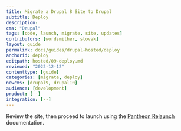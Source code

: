 ```yaml
---
title: Migrate a Drupal 8 Site to Drupal
subtitle: Deploy
description: 
cms: "Drupal"
tags: [code, launch, migrate, site, updates]
contributors: [wordsmither, stovak]
layout: guide
permalink: docs/guides/drupal-hosted/deploy
anchorid: deploy
editpath: hosted/09-deploy.md
reviewed: "2022-12-12"
contenttype: [guide]
categories: [migrate, deploy]
newcms: [drupal9, drupal10]
audience: [development]
product: [--]
integration: [--]
---
```


Review the site, then proceed to launch using the [Pantheon Relaunch](/relaunch) documentation.